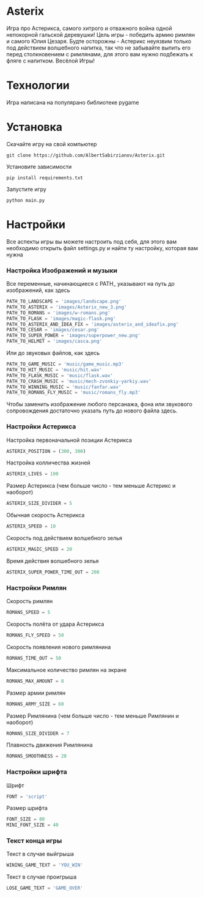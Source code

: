 # Asterix
Игра про Астерикса, самого хитрого и отважного война одной непокорной гальской деревушки!
Цель игры - победить армию римлян и самого Юлия Цезаря. Будте осторожны -
Астерикс неуязвим только под действием волшебного напитка, так что не забывайте 
выпить его перед столкновением с римлянами, для этого вам нужно подбежать к
фляге с напитком. Весёлой Игры!
# Технологии
Игра написана на популярано библиотеке pygame
# Установка
Скачайте игру на свой компьютер
```commandline
git clone https://github.com/AlbertSabirzianov/Asterix.git
```
Установите зависимости
```commandline
pip install requirements.txt
```
Запустите игру
```commandline
python main.py
```
# Настройки
Все аспекты игры вы можете настроить под себя, для этого
вам необходимо открыть файл settings.py и найти ту настройку,
которая вам нужна
### Настройка Изображений и музыки
Все переменные, начинающиеся с PATH_ указывают на путь до изображений, как здесь
```python
PATH_TO_LANDSCAPE = 'images/landscape.png'
PATH_TO_ASTERIX = 'images/Asterix_new_3.png'
PATH_TO_ROMANS = 'images/w-romans.png'
PATH_TO_FLASK = 'images/magic-flask.png'
PATH_TO_ASTERIX_AND_IDEA_FIX = 'images/asterix_and_ideafix.png'
PATH_TO_CESAR = 'images/cesar.png'
PATH_TO_SUPER_POWER = 'images/superpower_new.png'
PATH_TO_HELMET = 'images/casca.png'
```
Или до звуковых файлов, как здесь
```python
PATH_TO_GAME_MUSIC = 'music/game_music.mp3'
PATH_TO_HIT_MUSIC = 'music/hit.wav'
PATH_TO_FLASK_MUSIC = 'music/flask.wav'
PATH_TO_CRASH_MUSIC = 'music/mech-zvonkiy-yarkiy.wav'
PATH_TO_WINNING_MUSIC = 'music/fanfar.wav'
PATH_TO_ROMANS_FLY_MUSIC = 'music/romans_fly.mp3'
```
Чтобы заменить изображение любого персанажа, фона или
звукового сопровождения достаточно указать путь до нового
файла здесь.
### Настройки Астерикса
Настройка первоначальной позиции Астерикса
```python
ASTERIX_POSITION = (300, 300)
``` 
Настройка колличества жизней
```python
ASTERIX_LIVES = 100
```
Размер Астерикса (чем больше число - тем меньше Астерикс и наоборот)
```python
ASTERIX_SIZE_DIVIDER = 5
```
Обычная скорость Астерикса
```python
ASTERIX_SPEED = 10
```
Скорость под действием волшебного зелья
```python
ASTERIX_MAGIC_SPEED = 20
```
Время действия волшебного зелья
```python
ASTERIX_SUPER_POWER_TIME_OUT = 200 
```
### Настройки Римлян
Скорость римлян
```python
ROMANS_SPEED = 5
```
Скорость полёта от удара Астерикса
```python
ROMANS_FLY_SPEED = 50
```
Скорость появления нового римлянина
```python
ROMANS_TIME_OUT = 50
```
Максимальное количество римлян на экране
```python
ROMANS_MAX_AMOUNT = 8
```
Размер армии римлян
```python
ROMANS_ARMY_SIZE = 60
```
Размер Римлянина (чем больше число - тем меньше Римлянин и наоборот)
```python
ROMANS_SIZE_DIVIDER = 7
```
Плавность движения Римлянина
```python
ROMANS_SMOOTHNESS = 20
```
### Настройки шрифта
Шрифт
```python
FONT = 'script'
```
Размер шрифта
```python
FONT_SIZE = 80
MINI_FONT_SIZE = 40
```
### Текст конца игры
Текст в случае выйгрыша
```python
WINING_GAME_TEXT = 'YOU_WIN'
```
Текст в случае проигрыша
```python
LOSE_GAME_TEXT = 'GAME_OVER'
```


